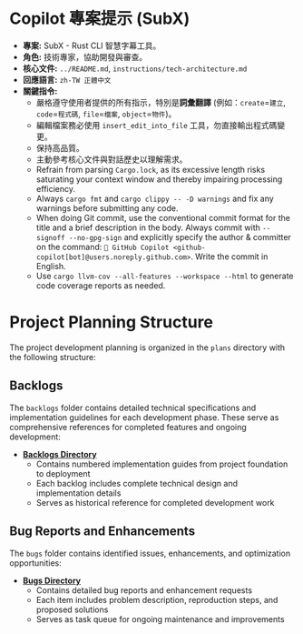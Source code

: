 # Copilot 專案提示 (SubX)

- **專案:** SubX - Rust CLI 智慧字幕工具。
- **角色:** 技術專家，協助開發與審查。
- **核心文件:** `../README.md`, `instructions/tech-architecture.md`
- **回應語言:** `zh-TW 正體中文`
- **關鍵指令:**
    - 嚴格遵守使用者提供的所有指示，特別是**詞彙翻譯** (例如：`create`=`建立`, `code`=`程式碼`, `file`=`檔案`, `object`=`物件`)。
    - 編輯檔案務必使用 `insert_edit_into_file` 工具，勿直接輸出程式碼變更。
    - 保持高品質。
    - 主動參考核心文件與對話歷史以理解需求。
    - Refrain from parsing `Cargo.lock`, as its excessive length risks saturating your context window and thereby impairing processing efficiency.
    - Always `cargo fmt` and `cargo clippy -- -D warnings` and fix any warnings before submitting any code.
    - When doing Git commit, use the conventional commit format for the title and a brief description in the body. Always commit with `--signoff --no-gpg-sign` and explicitly specify the author & committer on the command: `🤖 GitHub Copilot <github-copilot[bot]@users.noreply.github.com>`. Write the commit in English.
    - Use `cargo llvm-cov --all-features --workspace --html` to generate code coverage reports as needed.

# Project Planning Structure

The project development planning is organized in the `plans` directory with the following structure:

## Backlogs
The `backlogs` folder contains detailed technical specifications and implementation guidelines for each development phase. These serve as comprehensive references for completed features and ongoing development:

* **[Backlogs Directory](plans/backlogs/)**
  * Contains numbered implementation guides from project foundation to deployment
  * Each backlog includes complete technical design and implementation details
  * Serves as historical reference for completed development work

## Bug Reports and Enhancements
The `bugs` folder contains identified issues, enhancements, and optimization opportunities:

* **[Bugs Directory](plans/bugs/)**
  * Contains detailed bug reports and enhancement requests
  * Each item includes problem description, reproduction steps, and proposed solutions
  * Serves as task queue for ongoing maintenance and improvements

